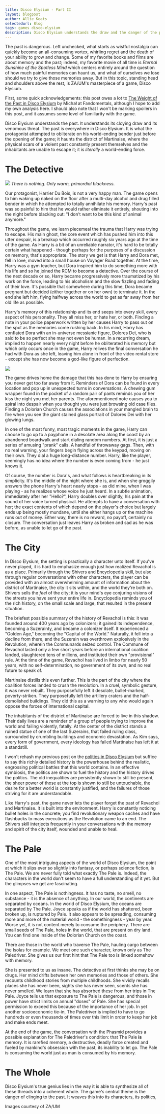 ```yaml
---
title: Disco Elysium - Part II
layout: blogpost
author: Allie Keats
selectedurl: Blog
tags: games disco-elysium
description: Disco Elysium understands the draw and the danger of the past unlike any other piece of media I've seen.
---
```


The past is dangerous. Left unchecked, what starts as wistful nostalgia can quickly become an all-consuming vortex, whirling regret and the death of your ability to grow and change. Some of my favorite books and films are about memory and the past; indeed, my favorite movie of all time is *Eternal Sunshine of the Spotless Mind* which centers entirely around the question of how much painful memories can haunt us, and what of ourselves we lose should we try to give those memories away. But in this topic, standing head and shoulders above the rest, is ZA/UM's masterpiece of a game, Disco Elysium.

First, some quick acknowledgements: this post owes a lot to [The Weight of the Past in Disco Elysium](https://web.archive.org/web/20210618152016/https://www.thefandomentals.com/past-disco-elysium/) by Michał at Fandomentals, although I hope to add my own analysis here. I should also note that I won't be marking spoilers in this post, and it assumes some level of familiarity with the game. 

Disco Elysium understands the past. It understands its cloying draw and its venomous threat. The past is everywhere in Disco Elysium. It is what the protagonist attempted to obliterate on his world-ending bender just before the opening of the game; it haunts the district of Martinaise, where the physical scars of a violent past constantly present themselves and the inhabitants are unable to escape it; it is *literally* a world-ending force.

# The Detective

![](/assets/img/disco-2/1.jpg)
*There is nothing. Only warm, primordial blackness.*

Our protagonist, Harrier Du Bois, is not a very happy man. The game opens to him waking up naked on the floor after a multi-day alcohol and drug filled bender in which he attempted to totally annihilate his memory. Harry's past was so painful to him that he would rather eliminate it entirely, shouting into the night before blacking out: "I don't want to be this kind of animal anymore."

Throughout the game, we learn piecemeal the trauma that Harry was trying to escape. His main ghost, the core event which has pushed him into this utter despair, is a breakup which occurred roughly six years ago at the time of the game. As Harry is a bit of an unreliable narrator, it's hard to be totally certain what happened - though perhaps for the purposes of a discussion on memory, that's appropriate. The story we get is that Harry and Dora met, fell in love, moved into a small house on Voyager Road together. At the time, Harry was a gym teacher, but Dora inspired him to do something more with his life and so he joined the RCM to become a detective. Over the course of the next decade or so, Harry became progressively more traumatized by his work on the force, leading to his alcoholism and the slow fizzling and fading of their love. It's possible that somewhere during this time, Dora became pregnant but decided (either together or on her own) to terminate it. In the end she left him, flying halfway across the world to get as far away from her old life as possible.

Harry's memory of this relationship and its end seeps into every skill, every aspect of his personality. They all miss her, or hate her, or both. Finding a note in your police paperwork written by her causes Harry to pass out on the spot as the memories come rushing back. In his mind, Harry has conflated Dora with an in-universe messianic figure, Dolores Dei, who is said to be so perfect she may not even be human. In a recurring dream, implied to happen nearly every night before he obliterated his memory but which only occurs once in the game, Harry relives the final conversation he had with Dora as she left, leaving him alone in front of the video rental store - except she has now become a god-like figure of perfection.

![](/assets/img/disco-2/2.jpg)

The game drives home the damage that this has done to Harry by ensuring you never get too far away from it. Reminders of Dora can be found in every location and pop up in unexpected turns in conversations. A chewing gum wrapper found in the pocket of a random pair of pants reminds you of her kiss the night you met her parents. The aforementioned note causes you to spiral into despair when you thought you were just browsing old case files. Finding a Dolorian Church causes the associations in your mangled brain to fire when you see the giant stained glass portrait of Dolores Dei with her glowing lungs.

In one of the most funny, most tragic moments in the game, Harry can choose to go up to a payphone in a desolate area along the coast by an abandoned boardwalk and start dialing random numbers. At first, it is just a series of amusing "prank" calls. A handful of throwaway gags. Then, with no real warning, your fingers begin flying across the keypad, moving on their own. They dial a huge long-distance number. Harry, like the player, seemingly has no idea where the number is even coming from - he just knows it. 

Of course, the number is Dora's, and what follows is heartbreaking in its simplicity. It's the middle of the night where she is, and when she groggily answers the phone Harry's heart nearly stops - as did mine, when I was playing - as he realizes whose voice he just heard. In a subtle animation, immediately after her "Hello?", Harry doubles over slightly, his pain at the sound of her voice turned physical. He attempts to have a conversation with her; the exact contents of which depend on the player's choice but largely ends up being mostly mundane, until she either hangs up or the machine runs out of money. Either way, there is no reward, no payoff, certainly no closure. The conversation just leaves Harry as broken and sad as he was before, as unable to let go of the past.

# The City

In Disco Elysium, the setting is practically a character unto itself. If you've never played, it is hard to emphasize enough just how realized Revachol is as a place. Primarily through the Shivers and Encyclopedia skill, but also through regular conversations with other characters, the player can be provided with an almost overwhelming amount of information about the district of Martinaise, the city it sits within, and the world they're both on. Shivers sells the *feel* of the city; it is your mind's eye conjuring visions of the streets you have sent your entire life in. Encyclopedia reminds you of the rich history, on the small scale and large, that resulted in the present situation.

The briefest possible summary of the history of Revachol is this: it was founded around 400 years ago by colonizers; it gained its independence, becoming a Suzerainty, and became a colonizer itself. It experienced a "Golden Age," becoming the "Capital of the World." Naturally, it fell into a decline from there, and the Suzerain was overthrown explosively in the Revolution, wherein the Communards seized control. The Commune of Revachol lasted only a few short years before an international coalition landed, slaughtered tens of millions, and instituted their own "provisional" rule. At the time of the game, Revachol has lived in limbo for nearly 50 years, with no self-determination, no government of its own, and no real future to speak of.

Martinaise distills this even further. This is the part of the city where the coalition forces landed to crush the revolution. In a cruel, symbolic gesture, it was never rebuilt. They purposefully left it desolate, bullet-marked, poverty-striken. They purposefully left the artillery craters and the half-demolished buildings. They did this as a warning to any who would again oppose the forces of international capital.

The inhabitants of the district of Martinaise are forced to live in this shadow. Their daily lives are a reminder of a group of people trying to improve the world and failing violently, fatally. At the center of the district stands a ruined statue of one of the last Suzerains, that failed ruling class, surrounded by crumbling buildings and economic devastation. As Kim says, every form of government, every ideology has failed Martinaise has left it at a standstill.

I won't rehash my previous post on the [politics in Disco Elysium](2022-04-10-disco) but suffice to say this richly detailed history is the powerhouse behind the realistic, engrossing political battles that this world contains. In an effective symbiosis, the politics are shown to fuel the history and the history drives the politics. The old inequalities are persistently shown to still be present, the sheer power of those at the top is shown to still be untouchable, the desire for a better world is constantly justified, and the failures of those striving for it are understandable.

Like Harry's past, the game never lets the player forget the past of Revachol and Martinaise. It is built into the environment. Harry is constantly noticing bullet holes in the concrete; you find revolutionary weapon caches and have flashbacks to mass executions as the Revolution came to an end. The Shivers skill interjects frequently in your conversations with the memory and spirit of the city itself, wounded and unable to heal.


# The Pale

One of the most intriguing aspects of the world of Disco Elysium, the point at which it slips ever so slightly into fantasy, or perhaps science fiction, is The Pale. We are never fully told what exactly The Pale is. Indeed, the characters in the world don't seem to have a full understanding of it yet. But the glimpses we get are fascinating.

In one aspect, The Pale is nothingness. It has no taste, no smell, no substance - it is the absence of anything. In our world, the continents are separated by oceans. In the world of Disco Elysium, the oceans are separated by The Pale. Joyce speaks as if the world has shattered, been broken up, is ruptured by Pale. It also appears to be spreading, consuming more and more of the material world - the somethingness - year by year. Worse yet, it is not content merely to consume the periphery. There are small seeds of The Pale, holes in the world, that are present on dry land. You can find one inside of the Dolorian Church on the coast.

There are those in the world who traverse The Pale, hauling cargo between the Isolas for example. We meet one such character, known only as The Paledriver. She gives us our first hint that The Pale too is linked somehow with memory.

She is presented to us as insane. The detective at first thinks she may be on drugs. Her mind drifts between her own memories and those of others. She recounts childhood stories from multiple childhoods. She vividly recalls places she has never been, sights she has never seen, scents she has never smelled. We learn that she has absorbed these from her trips in The Pale. Joyce tells us that exposure to The Pale is dangerous, and those in power have strict limits on annual "doses" of Pale. She has special permission to exceed this because of the importance of her job. In yet another socioeconomic tie-in, The Paledriver is implied to have to go hundreds or even thousands of times over this limit in order to keep her job and make ends meet.

At the end of the game, the conversation with the Phasmid provides a possible explanation for The Paledriver's condition: that The Pale **is** memory. It is rarefied memory, a destructive, deadly force created and fueled by mankind's obsession with the past, its inability to let go. The Pale is consuming the world just as man is consumed by his memory.

# The Whole

Disco Elysium's true genius lies in the way it is able to synthesize all of these threads into a coherent whole. The game's central theme is the danger of clinging to the past. It weaves this into its characters, its politics, 

Images courtesy of ZA/UM
